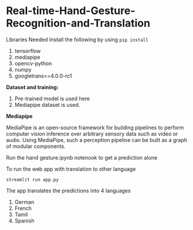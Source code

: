 # Real-time-Hand-Gesture-Recognition-and-Translation

Libraries Needed
Install the following by using ```pip install```
1. tensorflow
2. mediapipe
3. opencv-python
4. numpy
5. googletrans==4.0.0-rc1
   
**Dataset and training:**
1. Pre-trained model is used here 
2. Mediapipe dataset is used.

**Mediapipe**

MediaPipe is an open-source framework for building pipelines to perform computer vision inference over arbitrary sensory data such as video or audio. Using MediaPipe, such a perception pipeline can be built as a graph of modular components.

Run the hand gesture.ipynb notenook to get a prediction alone 

To run the web app with translation to other language

```streamlit run app.py```

The app translates the predictions into 4 languages 
1. German
2. French
3. Tamil
4. Spanish
